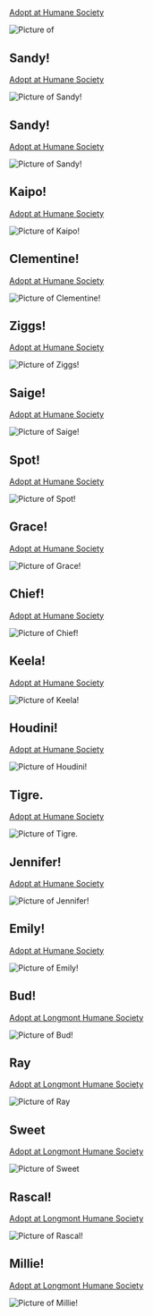 <!--- 1496097339 --->
## 
[Adopt at  Humane Society](https://walkthosedoggos.github.io/thosedoggos/)

![Picture of ](https://scontent.cdninstagram.com/t51.2885-15/s320x320/e15/19050509_1338216936268986_3615286986241212416_n.jpg)
<!--- 1496194469 --->
## Sandy!
[Adopt at  Humane Society](https://walkthosedoggos.github.io/thosedoggos/)

![Picture of Sandy!](https://scontent.cdninstagram.com/t51.2885-15/s320x320/e35/18879247_123988854847864_2692249530228801536_n.jpg)
<!--- 1496195047 --->
## Sandy!
[Adopt at  Humane Society](https://walkthosedoggos.github.io/thosedoggos/)

![Picture of Sandy!](https://scontent.cdninstagram.com/t51.2885-15/s320x320/e35/18888355_1431849976880934_3174144706221178880_n.jpg)
<!--- 1496283793 --->
## Kaipo!
[Adopt at  Humane Society](https://walkthosedoggos.github.io/thosedoggos/)

![Picture of Kaipo!](https://scontent.cdninstagram.com/t51.2885-15/e35/p320x320/18947851_1600703966640858_8805688417233928192_n.jpg)
<!--- 1496364607 --->
## Clementine!
[Adopt at  Humane Society](https://walkthosedoggos.github.io/thosedoggos/)

![Picture of Clementine!](https://scontent.cdninstagram.com/t51.2885-15/s320x320/e35/18889196_644734375735712_99804491519361024_n.jpg)
<!--- 1496494814 --->
## Ziggs!
[Adopt at  Humane Society](https://walkthosedoggos.github.io/thosedoggos/)

![Picture of Ziggs!](https://scontent.cdninstagram.com/t51.2885-15/s320x320/e35/18879149_136226700280562_8572261282613297152_n.jpg)
<!--- 1496587780 --->
## Saige!
[Adopt at  Humane Society](https://walkthosedoggos.github.io/thosedoggos/)

![Picture of Saige!](https://scontent.cdninstagram.com/t51.2885-15/s320x320/e35/18889275_813633905465786_8226840878589673472_n.jpg)
<!--- 1496712171 --->
## Spot!
[Adopt at  Humane Society](https://walkthosedoggos.github.io/thosedoggos/)

![Picture of Spot!](https://scontent.cdninstagram.com/t51.2885-15/s320x320/e35/18808888_568975033289896_2827273724237971456_n.jpg)
<!--- 1496795209 --->
## Grace!
[Adopt at  Humane Society](https://walkthosedoggos.github.io/thosedoggos/)

![Picture of Grace!](https://scontent.cdninstagram.com/t51.2885-15/s320x320/e35/18947872_240331696454683_342311676630007808_n.jpg)
<!--- 1496885570 --->
## Chief!
[Adopt at  Humane Society](https://walkthosedoggos.github.io/thosedoggos/)

![Picture of Chief!](https://scontent.cdninstagram.com/t51.2885-15/s320x320/e35/18879610_1373097479446480_3558817164255297536_n.jpg)
<!--- 1496969128 --->
## Keela!
[Adopt at  Humane Society](https://walkthosedoggos.github.io/thosedoggos/)

![Picture of Keela!](https://scontent.cdninstagram.com/t51.2885-15/s320x320/e35/19051692_271248226616543_383269421067534336_n.jpg)
<!--- 1497055232 --->
## Houdini!
[Adopt at  Humane Society](https://walkthosedoggos.github.io/thosedoggos/)

![Picture of Houdini!](https://scontent.cdninstagram.com/t51.2885-15/s320x320/e35/18948015_220846078423723_4750430624777502720_n.jpg)
<!--- 1497107482 --->
## Tigre.
[Adopt at  Humane Society](https://walkthosedoggos.github.io/thosedoggos/)

![Picture of Tigre.](https://scontent.cdninstagram.com/t51.2885-15/s320x320/e35/19052132_1946368955607120_1857270517375959040_n.jpg)
<!--- 1497236797 --->
## Jennifer!
[Adopt at  Humane Society](https://walkthosedoggos.github.io/thosedoggos/)

![Picture of Jennifer!](https://scontent.cdninstagram.com/t51.2885-15/s320x320/e35/18949929_171372130065462_3704723675816132608_n.jpg)
<!--- 1497315240 --->
## Emily!
[Adopt at  Humane Society](https://walkthosedoggos.github.io/thosedoggos/)

![Picture of Emily!](https://scontent.cdninstagram.com/t51.2885-15/s320x320/e35/19051504_429462270760199_5605852071346569216_n.jpg)
<!--- 1497399631 --->
## Bud!
[Adopt at Longmont Humane Society](https://www.longmonthumane.org/?q=animals)

![Picture of Bud!](https://scontent.cdninstagram.com/t51.2885-15/s320x320/e35/19051539_1695266877449465_5195314972363587584_n.jpg)
<!--- 1497568160 --->
## Ray
[Adopt at Longmont Humane Society](https://www.longmonthumane.org/?q=animals)

![Picture of Ray](https://scontent.cdninstagram.com/t51.2885-15/s320x320/e35/19121866_197980484059346_6062684111712026624_n.jpg)
<!--- 1497654711 --->
## Sweet
[Adopt at Longmont Humane Society](https://www.longmonthumane.org/?q=animals)

![Picture of Sweet](https://scontent.cdninstagram.com/t51.2885-15/s320x320/e35/19122487_101444503808420_1831598574429798400_n.jpg)
<!--- 1497812260 --->
## Rascal!
[Adopt at Longmont Humane Society](https://www.longmonthumane.org/?q=animals)

![Picture of Rascal!](https://scontent.cdninstagram.com/t51.2885-15/s320x320/e35/19227068_849406095217949_7553691092374257664_n.jpg)
<!--- 1497918690 --->
## Millie!
[Adopt at Longmont Humane Society](https://www.longmonthumane.org/?q=animals)

![Picture of Millie!](https://scontent.cdninstagram.com/t51.2885-15/s320x320/e35/19227421_1351808538249560_4932357893178523648_n.jpg)
